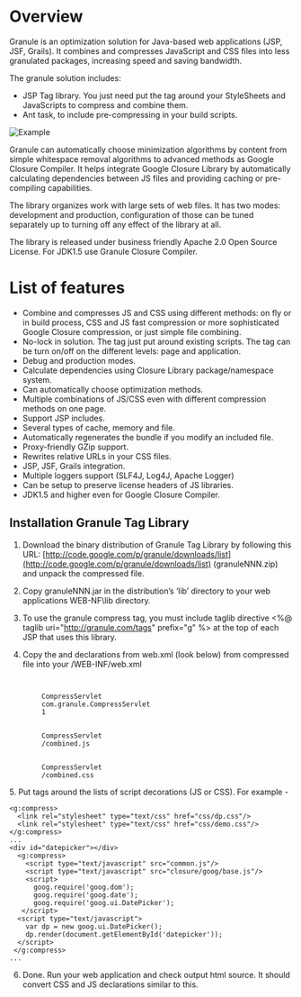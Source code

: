 Overview
=======
Granule is an optimization solution for Java-based web applications (JSP, JSF, Grails). It combines and compresses JavaScript and CSS files into less granulated packages, increasing speed and saving bandwidth.

The granule solution includes:
 -   JSP Tag library. You just need put the tag around your StyleSheets and JavaScripts to compress and combine them.
 -   Ant task, to include pre-compressing in your build scripts. 


![Example](https://sites.google.com/site/granuletag/_/rsrc/1297244554577/home/demojsphtml.png)

Granule can automatically choose minimization algorithms by content from simple whitespace removal algorithms to advanced methods as Google Closure Compiler. It helps integrate Google Closure Library by automatically calculating dependencies between JS files and providing caching or pre-compiling capabilities. 

The library organizes work with large sets of web files. It has two modes: development and production, configuration of those can be tuned separately up to turning off any effect of the library at all. 

The library is released under business friendly Apache 2.0 Open Source License. 
For JDK1.5 use Granule Closure Compiler.


List of features
===========
  *  Combine and compresses JS and CSS using different methods: on fly or in build process, CSS and JS fast compression or more sophisticated Google Closure compression, or just simple file combining. 
  *  No-lock in solution. The tag just put around existing scripts. The tag can be turn on/off on the different levels: page and application.
  *  Debug and production modes.
  *  Calculate dependencies using Closure Library package/namespace system.
  *  Can automatically choose optimization methods.
  *  Multiple combinations of JS/CSS even with different compression methods on one page.
  *  Support JSP includes.
  *  Several types of cache, memory and file.
  *  Automatically regenerates the bundle if you modify an included file.
  *  Proxy-friendly GZip support.
  *  Rewrites relative URLs in your CSS files.
  *  JSP, JSF, Grails integration.
  *  Multiple loggers support (SLF4J, Log4J, Apache Logger)
  *  Can be setup to preserve license headers of JS libraries.
  * JDK1.5 and higher even for Google Closure Compiler.

## Installation Granule Tag Library ##
1. Download the binary distribution of Granule Tag Library by following this URL: [http://code.google.com/p/granule/downloads/list](http://code.google.com/p/granule/downloads/list) (granuleNNN.zip) and unpack the compressed file.

2. Copy granuleNNN.jar in the distribution’s ‘lib’ directory to your web applications WEB-NF\lib directory.

3. To use the granule compress tag, you must include taglib directive <%@ taglib uri="http://granule.com/tags" prefix="g" %> at the top of each JSP that uses this library.

4. Copy the <servlet> and <servlet-mapping> declarations from web.xml (look below) from compressed file into your /WEB-INF/web.xml 
<code>
    <servlet>
        <servlet-name>CompressServlet</servlet-name>
        <servlet-class>com.granule.CompressServlet</servlet-class>
        <load-on-startup>1</load-on-startup>
    </servlet>
    <servlet-mapping>
        <servlet-name>CompressServlet</servlet-name>
        <url-pattern>/combined.js</url-pattern>
    </servlet-mapping>
    <servlet-mapping>
        <servlet-name>CompressServlet</servlet-name>
        <url-pattern>/combined.css</url-pattern>
    </servlet-mapping>
</code>
5. Put <g:compress> tags around the lists of script decorations (JS or CSS). For example -

    <g:compress>
      <link rel="stylesheet" type="text/css" href="css/dp.css"/>
      <link rel="stylesheet" type="text/css" href="css/demo.css"/>    
    </g:compress>
    ...
    <div id="datepicker"></div>
      <g:compress>
        <script type="text/javascript" src="common.js"/>
        <script type="text/javascript" src="closure/goog/base.js"/>
        <script>
          goog.require('goog.dom');
          goog.require('goog.date');
          goog.require('goog.ui.DatePicker');
       </script>
      <script type="text/javascript">
        var dp = new goog.ui.DatePicker();
        dp.render(document.getElementById('datepicker'));
      </script>
     </g:compress>
    ...


6.  Done. Run your web application and check output html source. It should convert CSS and JS declarations similar to this.

    <link rel="stylesheet" type="text/css" 
      href="/combined.css?id=cc4c21b0"/>    
    
    <script src="/combined.js?id=4658acf30"/>
